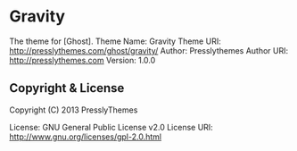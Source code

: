 # Gravity

The theme for [Ghost].
Theme Name: Gravity
Theme URI: http://presslythemes.com/ghost/gravity/
Author: Presslythemes
Author URI: http://presslythemes.com
Version: 1.0.0

## Copyright & License

Copyright (C) 2013 PresslyThemes

License: GNU General Public License v2.0
License URI: http://www.gnu.org/licenses/gpl-2.0.html
